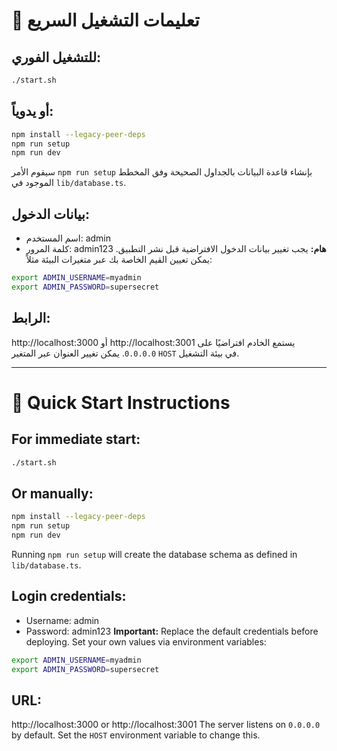 # 🚀 تعليمات التشغيل السريع

## للتشغيل الفوري:
```bash
./start.sh
```

## أو يدوياً:
```bash
npm install --legacy-peer-deps
npm run setup
npm run dev
```
سيقوم الأمر `npm run setup` بإنشاء قاعدة البيانات بالجداول الصحيحة
وفق المخطط الموجود في `lib/database.ts`.

## بيانات الدخول:
- اسم المستخدم: admin
- كلمة المرور: admin123
**هام:** يجب تغيير بيانات الدخول الافتراضية قبل نشر التطبيق.
يمكن تعيين القيم الخاصة بك عبر متغيرات البيئة مثلاً:
```bash
export ADMIN_USERNAME=myadmin
export ADMIN_PASSWORD=supersecret
```

## الرابط:
http://localhost:3000 أو http://localhost:3001
يستمع الخادم افتراضيًا على `0.0.0.0`. يمكن تغيير العنوان عبر المتغير `HOST` في بيئة التشغيل.

---

# 🚀 Quick Start Instructions

## For immediate start:
```bash
./start.sh
```

## Or manually:
```bash
npm install --legacy-peer-deps
npm run setup
npm run dev
```
Running `npm run setup` will create the database schema as defined in
`lib/database.ts`.

## Login credentials:
- Username: admin
- Password: admin123
**Important:** Replace the default credentials before deploying.
Set your own values via environment variables:
```bash
export ADMIN_USERNAME=myadmin
export ADMIN_PASSWORD=supersecret
```

## URL:
http://localhost:3000 or http://localhost:3001
The server listens on `0.0.0.0` by default. Set the `HOST` environment variable to change this.

